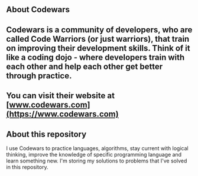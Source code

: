 ## About Codewars
Codewars is a community of developers, who are called Code Warriors (or just warriors), that train on improving their development skills. Think of it like a coding dojo - where developers train with each other and help each other get better through practice.
---
You can visit their website at [www.codewars.com](https://www.codewars.com)
---
## About this repository
I use Codewars to practice languages, algorithms, stay current with logical thinking, improve the knowledge of specific programming language and learn something new. I'm storing my solutions to problems that I've solved in this repository.